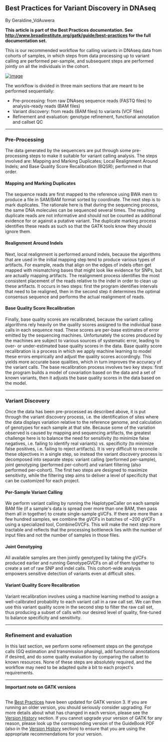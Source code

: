 ## Best Practices for Variant Discovery in DNAseq

By Geraldine_VdAuwera

<p><b>This article is part of the Best Practices documentation. See <a href="http://www.broadinstitute.org/gatk/guide/best-practices" rel="nofollow">http://www.broadinstitute.org/gatk/guide/best-practices</a> for the full documentation set.</b></p>

<p>This is our recommended workflow for calling variants in DNAseq data from cohorts of samples, in which steps from data processing up to variant calling are performed per-sample, and subsequent steps are performed jointly on all the individuals in the cohort.</p>

<p><a rel="nofollow" href="https://us.v-cdn.net/5019796/uploads/FileUpload/eb/44f317f8850ba74b64ba47b02d1bae.png"><img src="https://us.v-cdn.net/5019796/uploads/FileUpload/eb/44f317f8850ba74b64ba47b02d1bae.png" alt="image" class="embedImage-img importedEmbed-img"></img></a></p>

<p>The workflow is divided in three main sections that are meant to be performed sequentially:</p>

<ul><li>Pre-processing: from raw DNAseq sequence reads (FASTQ files) to analysis-ready reads (BAM files)</li>
<li>Variant discovery: from reads (BAM files) to variants (VCF files)</li>
<li>Refinement and evaluation: genotype refinement, functional annotation and callset QC</li>
</ul><hr></hr><h3>Pre-Processing</h3>

<p>The data generated by the sequencers are put through some pre-processing steps to make it suitable for variant calling analysis. The steps involved are: Mapping and Marking Duplicates; Local Realignment Around Indels; and Base Quality Score Recalibration (BQSR); performed in that order. </p>

<h4>Mapping and Marking Duplicates</h4>

<p>The sequence reads are first mapped to the reference using BWA mem to produce a file in SAM/BAM format sorted by coordinate. The next step is to mark duplicates. The rationale here is that during the sequencing process, the same DNA molecules can be sequenced several times. The resulting duplicate reads are not informative and should not be counted as additional evidence for or against a putative variant. The duplicate marking process identifies these reads as such so that the GATK tools know they should ignore them.</p>

<h4>Realignment Around Indels</h4>

<p>Next, local realignment is performed around indels, because the algorithms that are used in the initial mapping step tend to produce various types of artifacts. For example, reads that align on the edges of indels often get mapped with mismatching bases that might look like evidence for SNPs, but are actually mapping artifacts. The realignment process identifies the most consistent placement of the reads relative to the indel in order to clean up these artifacts. It occurs in two steps: first the program identifies intervals that need to be realigned, then in the second step it determines the optimal consensus sequence and performs the actual realignment of reads. </p>

<h4>Base Quality Score Recalibration</h4>

<p>Finally, base quality scores are recalibrated, because the variant calling algorithms rely heavily on the quality scores assigned to the individual base calls in each sequence read. These scores are per-base estimates of error emitted by the sequencing machines. Unfortunately the scores produced by the machines are subject to various sources of systematic error, leading to over- or under-estimated base quality scores in the data. Base quality score recalibration is a process in which we apply machine learning to model these errors empirically and adjust the quality scores accordingly. This yields more accurate base qualities, which in turn improves the accuracy of the variant calls. The base recalibration process involves two key steps: first the program builds a model of covariation based on the data and a set of known variants, then it adjusts the base quality scores in the data based on the model.</p>

<hr></hr><h3>Variant Discovery</h3>

<p>Once the data has been pre-processed as described above, it is put through the variant discovery process, i.e. the identification of sites where the data displays variation relative to the reference genome, and calculation of genotypes for each sample at that site. Because some of the variation observed is caused by mapping and sequencing artifacts, the greatest challenge here is to balance the need for sensitivity (to minimize false negatives, i.e. failing to identify real variants) vs. specificity (to minimize false positives, i.e. failing to reject artifacts). It is very difficult to reconcile these objectives in a single step, so instead the variant discovery process is decomposed into separate steps: variant calling (performed per-sample), joint genotyping (performed per-cohort) and variant filtering (also performed per-cohort). The first two steps are designed to maximize sensitivity, while the filtering step aims to deliver a level of specificity that can be customized for each project.</p>

<h4>Per-Sample Variant Calling</h4>

<p>We perform variant calling by running the HaplotypeCaller on each sample BAM file (if a sample's data is spread over more than one BAM, then pass them all in together) to create single-sample gVCFs. If there are more than a few hundred samples, we combine the gVCFs in batches of ~200 gVCFs using a specialized tool, CombineGVCFs. This will make the next step more tractable and reflects that the processing bottleneck lies with the number of input files and not the number of samples in those files.</p>

<h4>Joint Genotyping</h4>

<p>All available samples are then jointly genotyped by taking the gVCFs produced earlier and running GenotypeGVCFs on all of them together to create a set of raw SNP and indel calls. This cohort-wide analysis empowers sensitive detection of variants even at difficult sites.</p>

<h4>Variant Quality Score Recalibration</h4>

<p>Variant recalibration involves using a machine learning method to assign a well-calibrated probability to each variant call in a raw call set. We can then use this variant quality score in the second step to filter the raw call set, thus producing a subset of calls with our desired level of quality, fine-tuned to balance specificity and sensitivity.</p>

<hr></hr><h3>Refinement and evaluation</h3>

<p>In this last section, we perform some refinement steps on the genotype calls (GQ estimation and transmission phasing), add functional annotations if desired, and do some quality evaluation by comparing the callset to known resources. None of these steps are absolutely required, and the workflow may need to be adapted quite a bit to each project's requirements.</p>

<hr></hr><p><b>Important note on GATK versions</b></p>

<p><br>
The <a rel="nofollow" href="http://www.broadinstitute.org/gatk/guide/best-practices">Best Practices</a> have been updated for GATK version 3. If you are running an older version, you should seriously consider upgrading. For more details about what has changed in each version, please see the <a rel="nofollow" href="http://www.broadinstitute.org/gatk/guide/version-history">Version History</a> section. If you cannot upgrade your version of GATK for any reason, please look up the corresponding version of the GuideBook PDF (also in the <a rel="nofollow" href="http://www.broadinstitute.org/gatk/guide/version-history">Version History</a> section) to ensure that you are using the appropriate recommendations for your version.</p>
